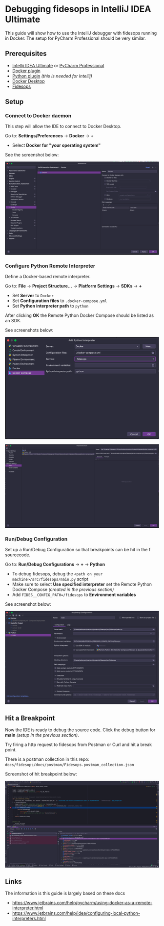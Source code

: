 # Debugging fidesops in IntelliJ IDEA Ultimate
This guide will show how to use the IntelliJ debugger with fidesops running in Docker. 
The setup for PyCharm Professional should be very similar.

## Prerequisites
- [Intellij IDEA Ultimate](https://www.jetbrains.com/idea/buy/#commercial) or [PyCharm Professional](https://www.jetbrains.com/pycharm/buy/#commercial)
- [Docker plugin](https://plugins.jetbrains.com/plugin/7724-docker)
- [Python plugin](https://plugins.jetbrains.com/plugin/631-python) *(this is needed for Intellij)*
- [Docker Desktop](https://www.docker.com/products/docker-desktop)
- [Fidesops](https://ethyca.github.io/fidesops/tutorial/installation/)

## Setup
### Connect to Docker daemon

This step will allow the IDE to connect to Docker Desktop.

Go to: **Settings/Preferences** -> **Docker** -> **+**

* Select **Docker for "your operating system"** 

See the screenshot below:

![Screenshot of IDE Docker setup](../img/ide/docker.png)

### Configure Python Remote Interpreter

Define a Docker-based remote interpreter.

Go to: **File** -> **Project Structure...** -> **Platform Settings** -> **SDKs** -> **+**

* Set **Server** to `Docker`
* Set **Configuration files** to `.docker-compose.yml`
* Set **Python interpreter path** to `python`

After clicking **OK** the Remote Python Docker Compose should be listed as an SDK.

See screenshots below:

![Screenshot of Add Python Interpreter](../img/ide/add_python_interpreter.png)

![Screenshot of Project Structure SDKs](../img/ide/SDKs.png)

### Run/Debug Configuration

Set up a Run/Debug Configuration so that breakpoints can be hit in the f sourcecode. 

Go to: **Run/Debug Configurations** -> **+** -> **Python**

- To debug fidesops, debug the `<path on your machine>/src/fidesops/main.py` script
- Make sure to select **Use specified interpreter** set the Remote Python Docker Compose *(created in the previous section)*
- Add `FIDES__CONFIG_PATH=/fidesops` to **Environment variables**

See screenshot below:

![Screenshot of Run/Debug Configuration for main.py](../img/ide/debug_config.png)

## Hit a Breakpoint

Now the IDE is ready to debug the source code. Click the debug button for **main** *(setup in the previous section)*.

Try firing a http request to fidesops from Postman or Curl and hit a break point. 

There is a postman collection in this repo: `docs/fidesops/docs/postman/Fidesops.postman_collection.json`

Screenshot of hit breakpoint below:

![Screenshot of Debugging from IntelliJ](../img/ide/debugging.png)

## Links

The information is this guide is largely based on these docs

- https://www.jetbrains.com/help/pycharm/using-docker-as-a-remote-interpreter.html
- https://www.jetbrains.com/help/idea/configuring-local-python-interpreters.html
